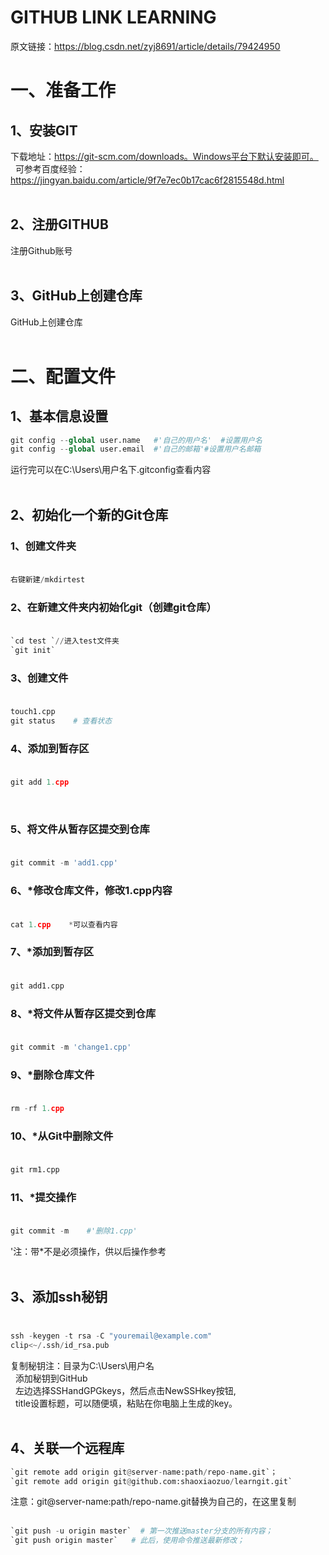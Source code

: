 
# GITHUB LINK LEARNING
原文链接：https://blog.csdn.net/zyj8691/article/details/79424950

# 一、准备工作
## 1、安装GIT 
下载地址：https://git-scm.com/downloads。Windows平台下默认安装即可。<br> 
可参考百度经验：https://jingyan.baidu.com/article/9f7e7ec0b17cac6f2815548d.html<br> 
## 2、注册GITHUB
注册Github账号<br> 

## 3、GitHub上创建仓库
GitHub上创建仓库<br> 

# 二、配置文件
## 1、基本信息设置
```python 
git config --global user.name   #'自己的用户名'  #设置用户名
git config --global user.email  #'自己的邮箱'#设置用户名邮箱
```
运行完可以在C:\Users\用户名下.gitconfig查看内容<br> 

## 2、初始化一个新的Git仓库
### 1、创建文件夹<br> 
```python
右键新建/mkdirtest
```

### 2、在新建文件夹内初始化git（创建git仓库）<br> 
```python
`cd test `//进入test文件夹		 
`git init`
```

### 3、创建文件		<br> 
```python
touch1.cpp		
git status    # 查看状态	 
```

### 4、添加到暂存区		<br> 
```python
git add 1.cpp
```
 
### 5、将文件从暂存区提交到仓库		<br> 
```python
git commit -m 'add1.cpp' 
```

### 6、*修改仓库文件，修改1.cpp内容	<br> 
```python
cat 1.cpp    *可以查看内容	
```

### 7、*添加到暂存区		<br> 
```python
git add1.cpp
```

### 8、*将文件从暂存区提交到仓库		<br> 
```python
git commit -m 'change1.cpp'
```

### 9、*删除仓库文件		<br> 
```python
rm -rf 1.cpp
```

### 10、*从Git中删除文件	<br> 
```python
git rm1.cpp
```

### 11、*提交操作		<br> 
```python
git commit -m    #'删除1.cpp'
```
'注：带*不是必须操作，供以后操作参考<br> 

## 3、添加ssh秘钥<br> 
```python
ssh -keygen -t rsa -C "youremail@example.com"
clip<~/.ssh/id_rsa.pub
```
复制秘钥注：目录为C:\Users\用户名<br> 
添加秘钥到GitHub<br> 
左边选择SSHandGPGkeys，然后点击NewSSHkey按钮,<br> 
title设置标题，可以随便填，粘贴在你电脑上生成的key。<br> 

## 4、关联一个远程库
```python
`git remote add origin git@server-name:path/repo-name.git`；
`git remote add origin git@github.com:shaoxiaozuo/learngit.git`
```
注意：git@server-name:path/repo-name.git替换为自己的，在这里复制<br> 

```python
`git push -u origin master`  # 第一次推送master分支的所有内容；
`git push origin master`   # 此后，使用命令推送最新修改；
```


